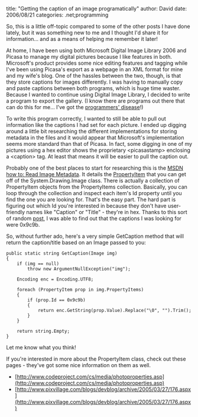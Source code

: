 
title: "Getting the caption of an image programatically"
author: David
date: 2006/08/21
categories: .net;programming

So, this is a little off-topic compared to some of the other posts I have done lately, but it was something new to me and I thought I'd share it for information... and as a means of helping me remember it later! 

At home, I have been using both Microsoft Digital Image Library 2006 and Picasa to manage my digital pictures because I like features in both. Microsoft's product provides some nice editing features and tagging while I've been using Picasa's export as a webpage in an XML format for mine and my wife's blog. One of the hassles between the two, though, is that they store captions for images differently. I was having to manually copy and paste captions between both programs, which is huge time waster. Because I wanted to continue using Digital Image Library, I decided to write a program to export the gallery. (I know there are programs out there that can do this for me... I've got the [programmers' disease](http://blogs.msdn.com/abhinaba/archive/2005/12/12/502661.aspx)!) 

To write this program correctly, I wanted to still be able to pull out information like the captions I had set for each picture. I ended up digging around a little bit researching the different implementations for storing metadata in the files and it would appear that Microsoft's implementation seems more standard than that of Picasa. In fact, some digging in one of my pictures using a hex editor shows the proprietary &lt;picasastamp&gt; enclosing a &lt;caption&gt; tag. At least that means it will be easier to pull the caption out. 

Probably one of the best places to start for researching this is the [MSDN how to: Read Image Metadata](http://msdn2.microsoft.com/en-us/library/xddt0dz7.aspx). It details the [PropertyItem](http://msdn2.microsoft.com/en-us/library/system.drawing.imaging.propertyitem.aspx) that you can get off of the System.Drawing.Image class. There is actually a collection of PropertyItem objects from the PropertyItems collection. Basically, you can loop through the collection and inspect each item's Id property until you find the one you are looking for. That's the easy part. The hard part is figuring out which Id you're interested in because they don't have user-friendly names like "Caption" or "Title" - they're in hex. Thanks to this sort of random [post](http://www.planet-source-code.com/vb/Discussion/AskAProShowPost.asp?lngTopicId=36106&TopicCategory=other&Flag=2&lngWId=10), I was able to find out that the captions I was looking for were 0x9c9b. 

So, without further ado, here's a very simple GetCaption method that will return the caption/title based on an Image passed to you:

    public static string GetCaption(Image img)
    {
        if (img == null) 
            throw new ArgumentNullException("img");

        Encoding enc = Encoding.UTF8;

        foreach (PropertyItem prop in img.PropertyItems)
        {
            if (prop.Id == 0x9c9b)
            {
                return enc.GetString(prop.Value).Replace("\0", "").Trim();
            }
        }

        return string.Empty;
    }

Let me know what you think!

If you're interested in more about the PropertyItem class, check out these pages - they've got some nice information on them as well.

- [http://www.codeproject.com/cs/media/photoproperties.asp](http://www.codeproject.com/cs/media/photoproperties.asp)
- [http://www.pixvillage.com/blogs/devblog/archive/2005/03/27/176.aspx](http://www.pixvillage.com/blogs/devblog/archive/2005/03/27/176.aspx)


